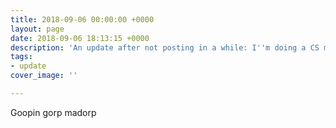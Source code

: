```yaml
---
title: 2018-09-06 00:00:00 +0000
layout: page
date: 2018-09-06 18:13:15 +0000
description: 'An update after not posting in a while: I''m doing a CS masters!'
tags:
- update
cover_image: ''

---
```

Goopin gorp madorp